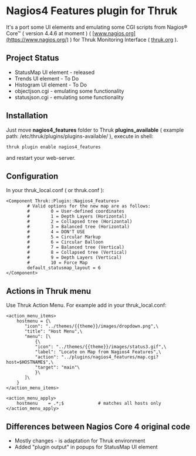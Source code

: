 # Nagios4 Features plugin for Thruk

It's a port some UI elements and emulating some CGI scripts from Nagios® Core™ ( version 4.4.6 at moment ) ( [www.nagios.org](https://www.nagios.org/) ) for Thruk Monitoring Interface ( [thruk.org](http://thruk.org/) ).

## Project Status
- StatusMap UI element - released
- Trends UI element - To Do
- Histogram UI element - To Do
- objectjson.cgi - emulating some functionality
- statusjson.cgi - emulating some functionality
## Installation

Just move **nagios4_features** folder to Thruk **plugins_available** ( example path: /etc/thruk/plugins/plugins-available/ ), execute in shell:

    thruk plugin enable nagios4_features

and restart your web-server.

## Configuration

In your thruk_local.conf ( or thruk.conf ):

    <Component Thruk::Plugin::Nagios4_Features>
            # Valid options for the new map are as follows:
            #        0 = User-defined coordinates
            #        1 = Depth Layers (Horizontal)
            #        2 = Collapsed tree (Horizontal)
            #        3 = Balanced tree (Horizontal)
            #        4 = DON'T USE
            #        5 = Circular Markup
            #        6 = Circular Balloon
            #        7 = Balanced tree (Vertical)
            #        8 = Collapsed tree (Vertical)
            #        9 = Depth Layers (Vertical)
            #        10 = Force Map
            default_statusmap_layout = 6
    </Component> 
## Actions in Thruk menu

Use Thruk Action Menu. For example add in your thruk_local.conf:

    <action_menu_items>
        hostmenu = {\
           "icon": "../themes/{{theme}}/images/dropdown.png",\
           "title": "Host Menu",\
           "menu": [\
               {\
               "icon": "../themes/{{theme}}/images/status3.gif",\
               "label": "Locate on Map from Nagios4 Features",\
               "action": "../plugins/nagios4_features/map.cgi?host=$HOSTNAME$",\
               "target": "main"\
               }\
           ]\
        }
    </action_menu_items>
    
    <action_menu_apply>
        hostmenu    = .*;$             # matches all hosts only
    </action_menu_apply>
## Differences between Nagios Core 4 original code
- Mostly changes - is adaptation for Thruk environment
- Added "plugin output" in popups for StatusMap UI element

